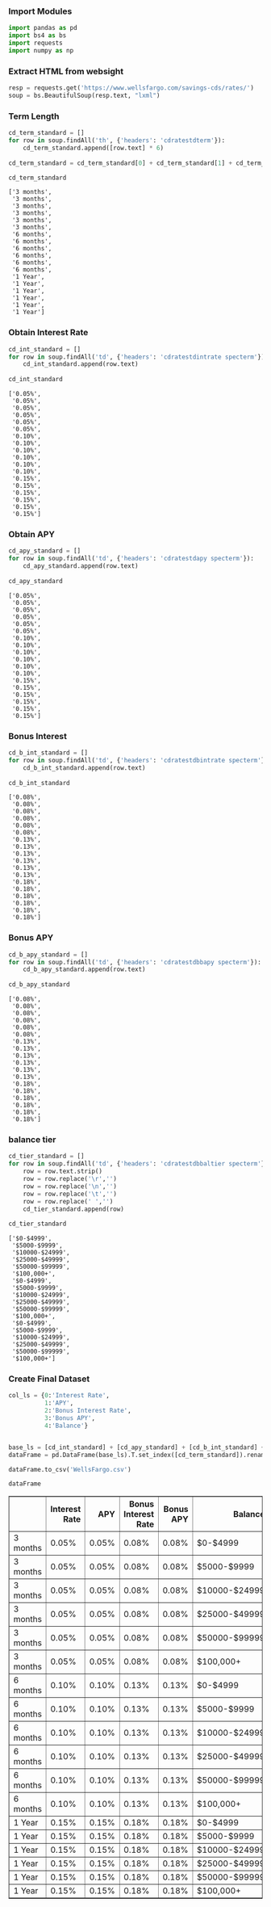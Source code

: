 ### Import Modules


```python
import pandas as pd
import bs4 as bs
import requests 
import numpy as np
```

### Extract HTML from websight


```python
resp = requests.get('https://www.wellsfargo.com/savings-cds/rates/')
soup = bs.BeautifulSoup(resp.text, "lxml")
```

### Term Length


```python
cd_term_standard = []
for row in soup.findAll('th', {'headers': 'cdratestdterm'}):
    cd_term_standard.append([row.text] * 6)
    
cd_term_standard = cd_term_standard[0] + cd_term_standard[1] + cd_term_standard[2]

cd_term_standard
```




    ['3 months',
     '3 months',
     '3 months',
     '3 months',
     '3 months',
     '3 months',
     '6 months',
     '6 months',
     '6 months',
     '6 months',
     '6 months',
     '6 months',
     '1 Year',
     '1 Year',
     '1 Year',
     '1 Year',
     '1 Year',
     '1 Year']



### Obtain Interest Rate


```python
cd_int_standard = []
for row in soup.findAll('td', {'headers': 'cdratestdintrate specterm'}):
    cd_int_standard.append(row.text)
    
cd_int_standard
```




    ['0.05%',
     '0.05%',
     '0.05%',
     '0.05%',
     '0.05%',
     '0.05%',
     '0.10%',
     '0.10%',
     '0.10%',
     '0.10%',
     '0.10%',
     '0.10%',
     '0.15%',
     '0.15%',
     '0.15%',
     '0.15%',
     '0.15%',
     '0.15%']



### Obtain APY


```python
cd_apy_standard = []
for row in soup.findAll('td', {'headers': 'cdratestdapy specterm'}):
    cd_apy_standard.append(row.text)
    
cd_apy_standard
```




    ['0.05%',
     '0.05%',
     '0.05%',
     '0.05%',
     '0.05%',
     '0.05%',
     '0.10%',
     '0.10%',
     '0.10%',
     '0.10%',
     '0.10%',
     '0.10%',
     '0.15%',
     '0.15%',
     '0.15%',
     '0.15%',
     '0.15%',
     '0.15%']



### Bonus Interest


```python
cd_b_int_standard = []
for row in soup.findAll('td', {'headers': 'cdratestdbintrate specterm'}):
    cd_b_int_standard.append(row.text)
    
cd_b_int_standard
```




    ['0.08%',
     '0.08%',
     '0.08%',
     '0.08%',
     '0.08%',
     '0.08%',
     '0.13%',
     '0.13%',
     '0.13%',
     '0.13%',
     '0.13%',
     '0.13%',
     '0.18%',
     '0.18%',
     '0.18%',
     '0.18%',
     '0.18%',
     '0.18%']



### Bonus APY


```python
cd_b_apy_standard = []
for row in soup.findAll('td', {'headers': 'cdratestdbbapy specterm'}):
    cd_b_apy_standard.append(row.text)
    
cd_b_apy_standard
```




    ['0.08%',
     '0.08%',
     '0.08%',
     '0.08%',
     '0.08%',
     '0.08%',
     '0.13%',
     '0.13%',
     '0.13%',
     '0.13%',
     '0.13%',
     '0.13%',
     '0.18%',
     '0.18%',
     '0.18%',
     '0.18%',
     '0.18%',
     '0.18%']



### balance tier


```python
cd_tier_standard = []
for row in soup.findAll('td', {'headers': 'cdratestdbbaltier specterm'}):
    row = row.text.strip()
    row = row.replace('\r','')
    row = row.replace('\n','')
    row = row.replace('\t','')
    row = row.replace(' ','')
    cd_tier_standard.append(row)
    
cd_tier_standard
```




    ['$0-$4999',
     '$5000-$9999',
     '$10000-$24999',
     '$25000-$49999',
     '$50000-$99999',
     '$100,000+',
     '$0-$4999',
     '$5000-$9999',
     '$10000-$24999',
     '$25000-$49999',
     '$50000-$99999',
     '$100,000+',
     '$0-$4999',
     '$5000-$9999',
     '$10000-$24999',
     '$25000-$49999',
     '$50000-$99999',
     '$100,000+']



### Create Final Dataset


```python
col_ls = {0:'Interest Rate',
          1:'APY',
          2:'Bonus Interest Rate',
          3:'Bonus APY',
          4:'Balance'}


base_ls = [cd_int_standard] + [cd_apy_standard] + [cd_b_int_standard] + [cd_b_apy_standard] + [cd_tier_standard]
dataFrame = pd.DataFrame(base_ls).T.set_index([cd_term_standard]).rename(columns = col_ls)

dataFrame.to_csv('WellsFargo.csv')

dataFrame
```




<div>
<table border="1" class="dataframe">
  <thead>
    <tr style="text-align: right;">
      <th></th>
      <th>Interest Rate</th>
      <th>APY</th>
      <th>Bonus Interest Rate</th>
      <th>Bonus APY</th>
      <th>Balance</th>
    </tr>
  </thead>
  <tbody>
    <tr>
      <td>3 months</td>
      <td>0.05%</td>
      <td>0.05%</td>
      <td>0.08%</td>
      <td>0.08%</td>
      <td>$0-$4999</td>
    </tr>
    <tr>
      <td>3 months</td>
      <td>0.05%</td>
      <td>0.05%</td>
      <td>0.08%</td>
      <td>0.08%</td>
      <td>$5000-$9999</td>
    </tr>
    <tr>
      <td>3 months</td>
      <td>0.05%</td>
      <td>0.05%</td>
      <td>0.08%</td>
      <td>0.08%</td>
      <td>$10000-$24999</td>
    </tr>
    <tr>
      <td>3 months</td>
      <td>0.05%</td>
      <td>0.05%</td>
      <td>0.08%</td>
      <td>0.08%</td>
      <td>$25000-$49999</td>
    </tr>
    <tr>
      <td>3 months</td>
      <td>0.05%</td>
      <td>0.05%</td>
      <td>0.08%</td>
      <td>0.08%</td>
      <td>$50000-$99999</td>
    </tr>
    <tr>
      <td>3 months</td>
      <td>0.05%</td>
      <td>0.05%</td>
      <td>0.08%</td>
      <td>0.08%</td>
      <td>$100,000+</td>
    </tr>
    <tr>
      <td>6 months</td>
      <td>0.10%</td>
      <td>0.10%</td>
      <td>0.13%</td>
      <td>0.13%</td>
      <td>$0-$4999</td>
    </tr>
    <tr>
      <td>6 months</td>
      <td>0.10%</td>
      <td>0.10%</td>
      <td>0.13%</td>
      <td>0.13%</td>
      <td>$5000-$9999</td>
    </tr>
    <tr>
      <td>6 months</td>
      <td>0.10%</td>
      <td>0.10%</td>
      <td>0.13%</td>
      <td>0.13%</td>
      <td>$10000-$24999</td>
    </tr>
    <tr>
      <td>6 months</td>
      <td>0.10%</td>
      <td>0.10%</td>
      <td>0.13%</td>
      <td>0.13%</td>
      <td>$25000-$49999</td>
    </tr>
    <tr>
      <td>6 months</td>
      <td>0.10%</td>
      <td>0.10%</td>
      <td>0.13%</td>
      <td>0.13%</td>
      <td>$50000-$99999</td>
    </tr>
    <tr>
      <td>6 months</td>
      <td>0.10%</td>
      <td>0.10%</td>
      <td>0.13%</td>
      <td>0.13%</td>
      <td>$100,000+</td>
    </tr>
    <tr>
      <td>1 Year</td>
      <td>0.15%</td>
      <td>0.15%</td>
      <td>0.18%</td>
      <td>0.18%</td>
      <td>$0-$4999</td>
    </tr>
    <tr>
      <td>1 Year</td>
      <td>0.15%</td>
      <td>0.15%</td>
      <td>0.18%</td>
      <td>0.18%</td>
      <td>$5000-$9999</td>
    </tr>
    <tr>
      <td>1 Year</td>
      <td>0.15%</td>
      <td>0.15%</td>
      <td>0.18%</td>
      <td>0.18%</td>
      <td>$10000-$24999</td>
    </tr>
    <tr>
      <td>1 Year</td>
      <td>0.15%</td>
      <td>0.15%</td>
      <td>0.18%</td>
      <td>0.18%</td>
      <td>$25000-$49999</td>
    </tr>
    <tr>
      <td>1 Year</td>
      <td>0.15%</td>
      <td>0.15%</td>
      <td>0.18%</td>
      <td>0.18%</td>
      <td>$50000-$99999</td>
    </tr>
    <tr>
      <td>1 Year</td>
      <td>0.15%</td>
      <td>0.15%</td>
      <td>0.18%</td>
      <td>0.18%</td>
      <td>$100,000+</td>
    </tr>
  </tbody>
</table>
</div>


